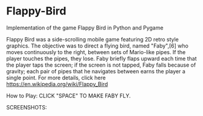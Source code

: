 # Flappy-Bird
Implementation of the game Flappy Bird in Python and Pygame

Flappy Bird was a side-scrolling mobile game featuring 2D retro style graphics. The objective was to direct a flying bird, named "Faby",[6] who moves continuously to the right, between sets of Mario-like pipes. If the player touches the pipes, they lose. Faby briefly flaps upward each time that the player taps the screen; if the screen is not tapped, Faby falls because of gravity; each pair of pipes that he navigates between earns the player a single point.
 For more details, click here https://en.wikipedia.org/wiki/Flappy_Bird
 
 How to Play:
 CLICK "SPACE" TO MAKE FABY FLY.
 
 SCREENSHOTS: 
